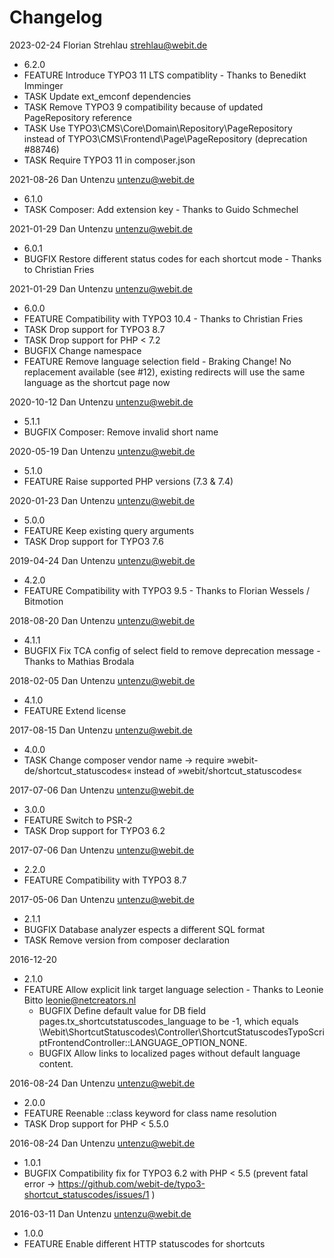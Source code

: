 # Changelog

2023-02-24 Florian Strehlau <strehlau@webit.de>

  * 6.2.0
  * FEATURE Introduce TYPO3 11 LTS compatiblity - Thanks to Benedikt Imminger
  * TASK Update ext_emconf dependencies
  * TASK Remove TYPO3 9 compatibility because of updated PageRepository reference
  * TASK Use TYPO3\CMS\Core\Domain\Repository\PageRepository instead of TYPO3\CMS\Frontend\Page\PageRepository (deprecation #88746)
  * TASK Require TYPO3 11 in composer.json

2021-08-26 Dan Untenzu <untenzu@webit.de>

  * 6.1.0
  * TASK Composer: Add extension key - Thanks to Guido Schmechel

2021-01-29 Dan Untenzu <untenzu@webit.de>

  * 6.0.1
  * BUGFIX Restore different status codes for each shortcut mode - Thanks to
    Christian Fries

2021-01-29 Dan Untenzu <untenzu@webit.de>

  * 6.0.0
  * FEATURE Compatibility with TYPO3 10.4 - Thanks to Christian Fries
  * TASK Drop support for TYPO3 8.7
  * TASK Drop support for PHP < 7.2
  * BUGFIX Change namespace
  * FEATURE Remove language selection field - Braking Change!
    No replacement available (see #12), existing redirects will use
    the same language as the shortcut page now

2020-10-12 Dan Untenzu <untenzu@webit.de>

  * 5.1.1
  * BUGFIX Composer: Remove invalid short name

2020-05-19 Dan Untenzu <untenzu@webit.de>

  * 5.1.0
  * FEATURE Raise supported PHP versions (7.3 & 7.4)

2020-01-23 Dan Untenzu <untenzu@webit.de>

  * 5.0.0
  * FEATURE Keep existing query arguments
  * TASK Drop support for TYPO3 7.6

2019-04-24 Dan Untenzu <untenzu@webit.de>

  * 4.2.0
  * FEATURE Compatibility with TYPO3 9.5 - Thanks to Florian Wessels / Bitmotion

2018-08-20 Dan Untenzu <untenzu@webit.de>

  * 4.1.1
  * BUGFIX Fix TCA config of select field to remove deprecation message - Thanks to Mathias Brodala

2018-02-05 Dan Untenzu <untenzu@webit.de>

  * 4.1.0
  * FEATURE Extend license

2017-08-15 Dan Untenzu <untenzu@webit.de>

  * 4.0.0
  * TASK Change composer vendor name → require »webit-de/shortcut_statuscodes«
    instead of »webit/shortcut_statuscodes«

2017-07-06 Dan Untenzu <untenzu@webit.de>

  * 3.0.0
  * FEATURE Switch to PSR-2
  * TASK Drop support for TYPO3 6.2

2017-07-06 Dan Untenzu <untenzu@webit.de>

  * 2.2.0
  * FEATURE Compatibility with TYPO3 8.7

2017-05-06 Dan Untenzu <untenzu@webit.de>

  * 2.1.1
  * BUGFIX Database analyzer espects a different SQL format
  * TASK Remove version from composer declaration

2016-12-20 

  * 2.1.0
  * FEATURE Allow explicit link target language selection - Thanks to Leonie Bitto <leonie@netcreators.nl>
    - BUGFIX Define default value for DB field pages.tx_shortcutstatuscodes_language to be -1, which
      equals \Webit\ShortcutStatuscodes\Controller\ShortcutStatuscodesTypoScriptFrontendController::LANGUAGE_OPTION_NONE.
    - BUGFIX Allow links to localized pages without default language content.

2016-08-24 Dan Untenzu <untenzu@webit.de>

  * 2.0.0
  * FEATURE Reenable ::class keyword for class name resolution
  * TASK Drop support for PHP < 5.5.0

2016-08-24 Dan Untenzu <untenzu@webit.de>

  * 1.0.1
  * BUGFIX Compatibility fix for TYPO3 6.2 with PHP < 5.5
    (prevent fatal error → https://github.com/webit-de/typo3-shortcut_statuscodes/issues/1 )

2016-03-11 Dan Untenzu <untenzu@webit.de>

  * 1.0.0
  * FEATURE Enable different HTTP statuscodes for shortcuts
